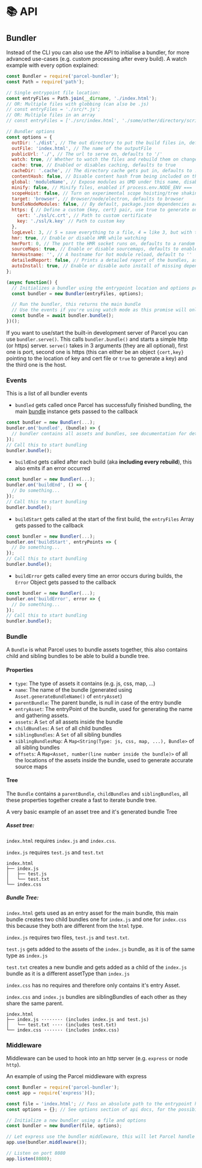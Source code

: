 # 📚 API

## Bundler

Instead of the CLI you can also use the API to initialise a bundler, for more advanced use-cases (e.g. custom processing after every build).
A watch example with every option explained:

```Javascript
const Bundler = require('parcel-bundler');
const Path = require('path');

// Single entrypoint file location:
const entryFiles = Path.join(__dirname, './index.html');
// OR: Multiple files with globbing (can also be .js)
// const entryFiles = './src/*.js';
// OR: Multiple files in an array
// const entryFiles = ['./src/index.html', './some/other/directory/scripts.js'];

// Bundler options
const options = {
  outDir: './dist', // The out directory to put the build files in, defaults to dist
  outFile: 'index.html', // The name of the outputFile
  publicUrl: './', // The url to serve on, defaults to '/'
  watch: true, // Whether to watch the files and rebuild them on change, defaults to process.env.NODE_ENV !== 'production'
  cache: true, // Enabled or disables caching, defaults to true
  cacheDir: '.cache', // The directory cache gets put in, defaults to .cache
  contentHash: false, // Disable content hash from being included on the filename
  global: 'moduleName', // Expose modules as UMD under this name, disabled by default
  minify: false, // Minify files, enabled if process.env.NODE_ENV === 'production'
  scopeHoist: false, // Turn on experimental scope hoisting/tree shaking flag, for smaller production bundles
  target: 'browser', // Browser/node/electron, defaults to browser
  bundleNodeModules: false, // By default, package.json dependencies are not included when using 'node' or 'electron' with 'target' option above. Set to true to adds them to the bundle, false by default
  https: { // Define a custom {key, cert} pair, use true to generate one or false to use http
    cert: './ssl/c.crt', // Path to custom certificate
    key: './ssl/k.key' // Path to custom key
  },
  logLevel: 3, // 5 = save everything to a file, 4 = like 3, but with timestamps and additionally log http requests to dev server, 3 = log info, warnings & errors, 2 = log warnings & errors, 1 = log errors, 0 = log nothing
  hmr: true, // Enable or disable HMR while watching
  hmrPort: 0, // The port the HMR socket runs on, defaults to a random free port (0 in node.js resolves to a random free port)
  sourceMaps: true, // Enable or disable sourcemaps, defaults to enabled (minified builds currently always create sourcemaps)
  hmrHostname: '', // A hostname for hot module reload, default to ''
  detailedReport: false, // Prints a detailed report of the bundles, assets, filesizes and times, defaults to false, reports are only printed if watch is disabled
  autoInstall: true, // Enable or disable auto install of missing dependencies found during bundling
};

(async function() {
  // Initializes a bundler using the entrypoint location and options provided
  const bundler = new Bundler(entryFiles, options);

  // Run the bundler, this returns the main bundle
  // Use the events if you're using watch mode as this promise will only trigger once and not for every rebuild
  const bundle = await bundler.bundle();
})();
```

If you want to use/start the built-in development server of Parcel you can use `bundler.serve()`. This calls `bundler.bundle()` and starts a simple http (or https) server. `serve()` takes in 3 arguments (they are all optional), first one is port, second one is https (this can either be an object `{cert,key}` pointing to the location of key and cert file or `true` to generate a key) and the third one is the host.

### Events

This is a list of all bundler events

- `bundled` gets called once Parcel has successfully finished bundling, the main [bundle](#bundle) instance gets passed to the callback

```Javascript
const bundler = new Bundler(...);
bundler.on('bundled', (bundle) => {
  // bundler contains all assets and bundles, see documentation for details
});
// Call this to start bundling
bundler.bundle();
```

- `buildEnd` gets called after each build (aka **including every rebuild**), this also emits if an error occurred

```Javascript
const bundler = new Bundler(...);
bundler.on('buildEnd', () => {
  // Do something...
});
// Call this to start bundling
bundler.bundle();
```

- `buildStart` gets called at the start of the first build, the `entryFiles` Array gets passed to the callback

```Javascript
const bundler = new Bundler(...);
bundler.on('buildStart', entryPoints => {
  // Do something...
});
// Call this to start bundling
bundler.bundle();
```

- `buildError` gets called every time an error occurs during builds, the `Error` Object gets passed to the callback

```Javascript
const bundler = new Bundler(...);
bundler.on('buildError', error => {
  // Do something...
});
// Call this to start bundling
bundler.bundle();
```

### Bundle

A `Bundle` is what Parcel uses to bundle assets together, this also contains child and sibling bundles to be able to build a bundle tree.

#### Properties

- `type`: The type of assets it contains (e.g. js, css, map, ...)
- `name`: The name of the bundle (generated using `Asset.generateBundleName()` of `entryAsset`)
- `parentBundle`: The parent bundle, is null in case of the entry bundle
- `entryAsset`: The entryPoint of the bundle, used for generating the name and gathering assets.
- `assets`: A `Set` of all assets inside the bundle
- `childBundles`: A `Set` of all child bundles
- `siblingBundles`: A `Set` of all sibling bundles
- `siblingBundlesMap`: A `Map<String(Type: js, css, map, ...), Bundle>` of all sibling bundles
- `offsets`: A `Map<Asset, number(line number inside the bundle)>` of all the locations of the assets inside the bundle, used to generate accurate source maps

#### Tree

The `Bundle` contains a `parentBundle`, `childBundles` and `siblingBundles`, all these properties together create a fast to iterate bundle tree.

A very basic example of an asset tree and it's generated bundle Tree

##### Asset tree:

`index.html` requires `index.js` and `index.css`.

`index.js` requires `test.js` and `test.txt`

```Text
index.html
├── index.js
│   ├── test.js
│   └── test.txt
└── index.css
```

##### Bundle Tree:

`index.html` gets used as an entry asset for the main bundle, this main bundle creates two child bundles one for `index.js` and one for `index.css` this because they both are different from the `html` type.

`index.js` requires two files, `test.js` and `test.txt`.

`test.js` gets added to the assets of the `index.js` bundle, as it is of the same type as `index.js`

`test.txt` creates a new bundle and gets added as a child of the `index.js` bundle as it is a different assetType than `index.js`

`index.css` has no requires and therefore only contains it's entry Asset.

`index.css` and `index.js` bundles are siblingBundles of each other as they share the same parent.

```Text
index.html
├── index.js ········ (includes index.js and test.js)
│   └── test.txt ···· (includes test.txt)
└── index.css ······· (includes index.css)
```

### Middleware

Middleware can be used to hook into an http server (e.g. `express` or node `http`).

An example of using the Parcel middleware with express

```Javascript
const Bundler = require('parcel-bundler');
const app = require('express')();

const file = 'index.html'; // Pass an absolute path to the entrypoint here
const options = {}; // See options section of api docs, for the possibilities

// Initialize a new bundler using a file and options
const bundler = new Bundler(file, options);

// Let express use the bundler middleware, this will let Parcel handle every request over your express server
app.use(bundler.middleware());

// Listen on port 8080
app.listen(8080);
```
